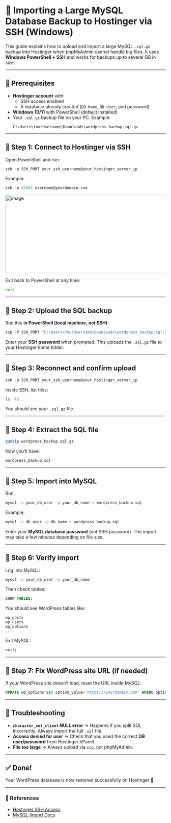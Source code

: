 # 🚀 Importing a Large MySQL Database Backup to Hostinger via SSH (Windows)

This guide explains how to upload and import a large MySQL `.sql.gz` backup into Hostinger when phpMyAdmin cannot handle big files. It uses **Windows PowerShell + SSH** and works for backups up to several GB in size.

---

## 🔹 Prerequisites
- **Hostinger account** with:
  - SSH access enabled  
  - A database already created (`DB Name`, `DB User`, and password)  
- **Windows 10/11** with PowerShell (default installed)  
- Your `.sql.gz` backup file on your PC. Example:  
  ```
  C:\Users\YourUsername\Downloads\wordpress_backup.sql.gz
  ```

---

## 🔹 Step 1: Connect to Hostinger via SSH
Open PowerShell and run:

```powershell
ssh -p SSH_PORT your_ssh_username@your_hostinger_server_ip
```

Example:
```powershell
ssh -p 65002 username@yourdomain.com
```
<img width="555" height="245" alt="image" src="https://github.com/user-attachments/assets/b72ce85f-5bf0-45d3-ba25-320a818f840a" />

Exit back to PowerShell at any time:
```bash
exit
```

---

## 🔹 Step 2: Upload the SQL backup
Run this **in PowerShell (local machine, not SSH)**:

```powershell
scp -P SSH_PORT "C:\Users\YourUsername\Downloads\wordpress_backup.sql.gz" your_ssh_username@your_hostinger_server_ip:~
```

Enter your **SSH password** when prompted. This uploads the `.sql.gz` file to your Hostinger home folder.

---

## 🔹 Step 3: Reconnect and confirm upload
```powershell
ssh -p SSH_PORT your_ssh_username@your_hostinger_server_ip
```

Inside SSH, list files:
```bash
ls -lh
```

You should see your `.sql.gz` file.

---

## 🔹 Step 4: Extract the SQL file
```bash
gunzip wordpress_backup.sql.gz
```

Now you’ll have:
```
wordpress_backup.sql
```

---

## 🔹 Step 5: Import into MySQL
Run:
```bash
mysql -u your_db_user -p your_db_name < wordpress_backup.sql
```

Example:
```bash
mysql -u db_user -p db_name < wordpress_backup.sql
```

Enter your **MySQL database password** (not SSH password). The import may take a few minutes depending on file size.

---

## 🔹 Step 6: Verify import
Log into MySQL:
```bash
mysql -u your_db_user -p your_db_name
```

Then check tables:
```sql
SHOW TABLES;
```

You should see WordPress tables like:
```
wp_posts
wp_users
wp_options
...
```

Exit MySQL:
```sql
exit;
```

---

## 🔹 Step 7: Fix WordPress site URL (if needed)
If your WordPress site doesn’t load, reset the URL inside MySQL:

```sql
UPDATE wp_options SET option_value='https://yourdomain.com' WHERE option_name='siteurl' OR option_name='home';
```

---

## 🔹 Troubleshooting
- **`character_set_client` NULL error** → Happens if you split SQL incorrectly. Always import the full `.sql` file.  
- **Access denied for user** → Check that you used the correct **DB user/password** from Hostinger hPanel.  
- **File too large** → Always upload via `scp`, not phpMyAdmin.  

---

## ✅ Done!
Your WordPress database is now restored successfully on Hostinger 🚀

---

### 🔗 References
- [Hostinger SSH Access](https://support.hostinger.com/en/articles/1583240-how-to-connect-to-your-account-using-ssh)
- [MySQL Import Docs](https://dev.mysql.com/doc/refman/8.0/en/importing-mysql-dump-files.html)

